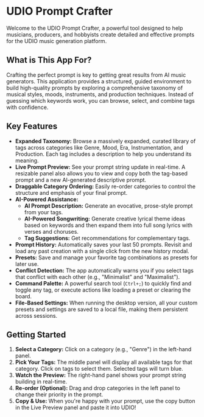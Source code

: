 # UDIO Prompt Crafter

Welcome to the UDIO Prompt Crafter, a powerful tool designed to help musicians, producers, and hobbyists create detailed and effective prompts for the UDIO music generation platform.

## What is This App For?

Crafting the perfect prompt is key to getting great results from AI music generators. This application provides a structured, guided environment to build high-quality prompts by exploring a comprehensive taxonomy of musical styles, moods, instruments, and production techniques. Instead of guessing which keywords work, you can browse, select, and combine tags with confidence.

## Key Features

-   **Expanded Taxonomy:** Browse a massively expanded, curated library of tags across categories like Genre, Mood, Era, Instrumentation, and Production. Each tag includes a description to help you understand its meaning.
-   **Live Prompt Preview:** See your prompt string update in real-time. A resizable panel also allows you to view and copy both the tag-based prompt and a new AI-generated descriptive prompt.
-   **Draggable Category Ordering:** Easily re-order categories to control the structure and emphasis of your final prompt.
-   **AI-Powered Assistance:**
    -   **AI Prompt Description:** Generate an evocative, prose-style prompt from your tags.
    -   **AI-Powered Songwriting:** Generate creative lyrical theme ideas based on keywords and then expand them into full song lyrics with verses and choruses.
    -   **Tag Suggestions:** Get recommendations for complementary tags.
-   **Prompt History:** Automatically saves your last 50 prompts. Revisit and load any past creation with a single click from the new history modal.
-   **Presets:** Save and manage your favorite tag combinations as presets for later use.
-   **Conflict Detection:** The app automatically warns you if you select tags that conflict with each other (e.g., "Minimalist" and "Maximalist").
-   **Command Palette:** A powerful search tool (`Ctrl+;`) to quickly find and toggle any tag, or execute actions like loading a preset or clearing the board.
-   **File-Based Settings:** When running the desktop version, all your custom presets and settings are saved to a local file, making them persistent across sessions.

## Getting Started

1.  **Select a Category:** Click on a category (e.g., "Genre") in the left-hand panel.
2.  **Pick Your Tags:** The middle panel will display all available tags for that category. Click on tags to select them. Selected tags will turn blue.
3.  **Watch the Preview:** The right-hand panel shows your prompt string building in real-time.
4.  **Re-order (Optional):** Drag and drop categories in the left panel to change their priority in the prompt.
5.  **Copy & Use:** When you're happy with your prompt, use the copy button in the Live Preview panel and paste it into UDIO!